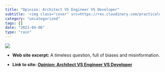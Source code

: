 ```yaml
---
title: "Opinion: Architect VS Engineer VS Developer"
subtitle: '<img class="cover" src=https://res.cloudinary.com/practicaldev/image/fetch/s--eqJa2HUA--/c_imagga_sc...'
category: "uncategorized"
tags: []
date: "2021-04-06"
type: "rain"
---
```

<img class="cover" src=https://res.cloudinary.com/practicaldev/image/fetch/s--eqJa2HUA--/c_imagga_scale,f_auto,fl_progressive,h_500,q_auto,w_1000/https://blog.davidjeddy.com/wp-content/uploads/Automotive_Engines/transmission-new.jpg>



* **Web site excerpt:** A timeless question, full of biases and misinformation.

* **Link to site:** **[Opinion: Architect VS Engineer VS Developer](https://dev.to/david_j_eddy/opinion-architect-vs-engineer-vs-developer-5n0)**